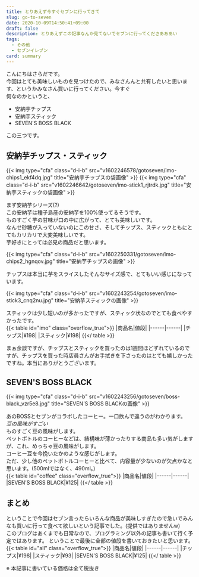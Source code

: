 ```yaml
---
title: とりあえず今すぐセブンに行ってきて
slug: go-to-seven
date: 2020-10-09T14:50:41+09:00
draft: false
description: とりあえずこの記事なんか見てないでセブンに行ってくださあああい
tags:
  - その他
  - セブンイレブン
card: summary
---
```

こんにちはさらだです。  
今回はとても美味しいものを見つけたので、みなさんんと共有したいと思います、というかみなさん買いに行ってください。今すぐ  
何なのかというと、  
- 安納芋チップス
- 安納芋スティック
- SEVEN'S BOSS BLACK

この三つです。

## 安納芋チップス・スティック
{{< img type="cfa" class="d-i-b" src="v1602246578/gotoseven/imo-chips1_ekf4dq.jpg" title="安納芋チップスの袋画像" >}}
{{< img type="cfa" class="d-i-b" src="v1602246642/gotoseven/imo-stick1_rjtrdk.jpg" title="安納芋スティックの袋画像" >}}

まず安納芋シリーズ(?)  
この安納芋は種子島産の安納芋を100%使ってるそうです。  
ものすごく芋の甘味が口の中に広がって、とても美味しいです。  
なんせ砂糖が入っていないのにこの甘さ、そしてチップス、スティックともにとてもカリカリで大変美味しいです。  
芋好きにとっては必見の商品だと思います。

{{< img type="cfa" class="d-i-b" src="v1602250331/gotoseven/imo-chips2_hgnqov.jpg" title="安納芋チップスの画像" >}}

チップスは本当に芋をスライスしたそんなサイズ感で、とてもいい感じになっています。  

{{< img type="cfa" class="d-i-b" src="v1602243254/gotoseven/imo-stick3_cnq2nu.jpg" title="安納芋スティックの画像" >}}

スティックは少し短いのが多かったですが、スティック状なのでとても食べやすかったです。  
{{< table id="imo" class="overflow_true">}}
|商品名|値段|
|------|------|
|チップス|¥198|
|スティック|¥198|
{{</ table >}}

まぁ余談ですが、チップスとスティックを買ったのは1週間ほどずれているのですが、チップスを買った時店員さんがお手拭きを下さったのはとても嬉しかったですね。本当にありがとうございます。

## SEVEN'S BOSS BLACK
{{< img type="cfa" class="d-i-b" src="v1602243256/gotoseven/boss-black_vzr5e8.jpg" title="SEVEN'S BOSS BLACKの画像" >}}

あのBOSSとセブンがコラボしたコーヒー。一口飲んで違うのがわかります。  
*豆の風味がすごい*  
ものすごく豆の風味がします。  
ペットボトルのコーヒーなどは、結構味が薄かったりする商品も多い気がしますが、これ、めっちゃ豆の風味がします。  
コーヒー豆を今挽いたかのような感じがします。  
ただ、少し他のペットボトルコーヒーと比べて、内容量が少ないのが欠点かなと思います。(500mlではなく、490ml。)  
{{< table id="coffee" class="overflow_true">}}
|商品名|値段|
|------|------|
|SEVEN'S BOSS BLACK|¥125|
{{</ table >}}

## まとめ
ということで今回はセブン言ったらいろんな商品が美味しすぎたので急いでみんなも買いに行って食べて欲しいという記事でした。(提供ではありませんw)    
このブログはあくまでも日常なので、プログラミング以外の記事も書いて行く予定ではあります。
ということで最後に全部の値段を書いておきたいと思います。
{{< table id="all" class="overflow_true">}}
|商品名|値段|
|------|------|
|チップス|¥198|
|スティック|¥93|
|SEVEN'S BOSS BLACK|¥125|
{{</ table >}}

※ 本記事に書いている価格は全て税抜き
